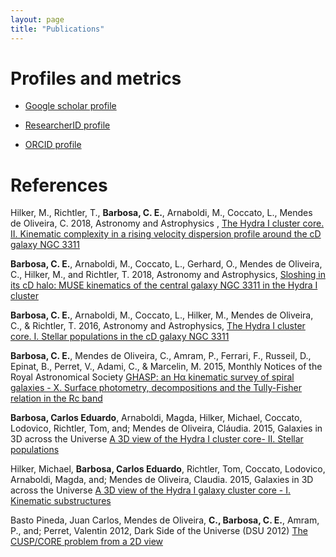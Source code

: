 ```yaml
---
layout: page
title: "Publications"
---
```

Profiles and metrics
=====
* [Google scholar profile](https://scholar.google.com.ar/citations?user=Ry6d_JcAAAAJ&hl=en)

* [ResearcherID profile](http://www.researcherid.com/rid/J-1146-2016)

* [ORCID profile](https://orcid.org/0000-0002-5292-2782)

References
=====

	
Hilker, M., Richtler, T., **Barbosa, C. E.**, Arnaboldi, M., Coccato, L.,  Mendes de Oliveira, C. 2018, Astronomy and Astrophysics , [The Hydra I cluster core. II. Kinematic complexity in a rising velocity dispersion profile around the cD galaxy NGC 3311](http://cdsads.u-strasbg.fr/abs/2018A%26A...619A..70H)

**Barbosa, C. E.**, Arnaboldi, M., Coccato, L., Gerhard, O., Mendes de Oliveira, C., Hilker, M., and Richtler, T. 2018,  Astronomy and Astrophysics, [Sloshing in its cD halo: MUSE kinematics of the central galaxy NGC 3311 in the Hydra I cluster](http://adsabs.harvard.edu/abs/2018A%26A...609A..78B)

**Barbosa, C. E.**, Arnaboldi, M., Coccato, L., Hilker, M., Mendes de Oliveira, C., & Richtler, T. 2016,  Astronomy and Astrophysics, [The Hydra I cluster core. I. Stellar populations in the cD galaxy NGC 3311](http://adsabs.harvard.edu/abs/2016A%26A...589A.139B) 


**Barbosa, C. E.**, Mendes de Oliveira, C., Amram, P., Ferrari, F., Russeil, D., Epinat, B., Perret, V., Adami, C., &amp; Marcelin, M. 2015,  Monthly Notices of the Royal Astronomical Society [GHASP: an H&#945; kinematic survey of spiral galaxies - X. Surface photometry, decompositions and the Tully-Fisher relation in the Rc band](http://dsabs.harvard.eduabs/2015MNRAS.453.2965B)


**Barbosa, Carlos Eduardo**, Arnaboldi, Magda, Hilker, Michael, Coccato, Lodovico, Richtler, Tom, and; Mendes de Oliveira, Cláudia. 2015,  Galaxies in 
3D across the Universe [A 3D view of the Hydra I cluster core- II. Stellar populations](http://adsabs.harvard.edu/abs/2015IAUS..309..223B)


Hilker, Michael, **Barbosa, Carlos Eduardo**, Richtler, Tom, Coccato, Lodovico, Arnaboldi, Magda, and; Mendes de Oliveira, Claudia. 2015,  Galaxies 
in 3D across the Universe [A 3D view of the Hydra I galaxy cluster core - 
I. Kinematic substructures](http://adsabs.harvard.edu/abs/2015IAUS..309..221H)


Basto Pineda, Juan Carlos, Mendes de Oliveira, **C., Barbosa, C. E.**, Amram, P., and; Perret, Valentin 2012,  Dark Side of the Universe (DSU 2012) [The CUSP/CORE problem from a 2D view](http://adsabs.harvard.edu/abs/2012dsu..workE..23B)